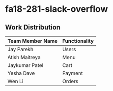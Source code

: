 # fa18-281-slack-overflow

## Work Distribution

|Team Member Name|Functionality|
|-|-|
|Jay Parekh|Users|
|Atish Maitreya|Menu|
|Jaykumar Patel|Cart|
|Yesha Dave|Payment|
|Wen Li|Orders|
